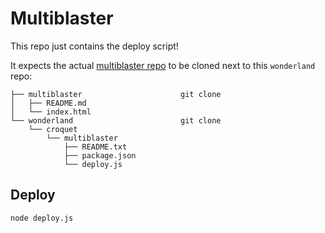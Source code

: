# Multiblaster

This repo just contains the deploy script!

It expects the actual [multiblaster repo](https://github.com/croquet/multiblaster) to be cloned next to this `wonderland` repo:

    ├── multiblaster                      git clone
    │   ├── README.md
    │   └── index.html
    └── wonderland                        git clone
        └── croquet
            └── multiblaster
                ├── README.txt
                ├── package.json
                └── deploy.js
                

## Deploy

    node deploy.js

